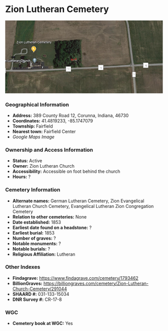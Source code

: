 # Zion Lutheran Cemetery

![Zion Lutheran Cemetery on Google Earth](https://github.com/FyoAtEPL/DeKalbCemeteries/blob/main/images/mapImages/ZionEarth.png "Zion Lutheran Cemetery on Google Earth")

### Geographical Information
- **Address:** 389 County Road 12,  Corunna, Indiana, 46730
- **Coordinates:** 41.4819233, -85.1747079
- **Township:** Fairfield
- **Nearest town:** Fairfield Center
- *Google Maps Image*

### Ownership and Access Information
- **Status:** Active
- **Owner:** Zion Lutheran Church
- **Accessibility:** Accessible on foot behind the church
- **Hours:** ?

### Cemetery Information
- **Alternate names:** German Lutheran Cemetery, Zion Evangelical Lutheran Church Cemetery, Evangelical Lutheran Zion Congregation Cemetery
- **Relation to other cemeteries:** None
- **Date established:** 1853
- **Earliest date found on a headstone:** ?
- **Earliest burial:** 1853
- **Number of graves:** ?
- **Notable monuments:** ?
- **Notable burials:** ?
- **Religious Affiliation:** Lutheran

### Other Indexes
- **Findagrave:** https://www.findagrave.com/cemetery/1793462
- **BillionGraves:** https://billiongraves.com/cemetery/Zion-Lutheran-Church-Cemetery/291044
- **SHAARD #:** 031-133-15034
- **DNR Survey #:** CR-17-8

### WGC
- **Cemetery book at WGC:** Yes
